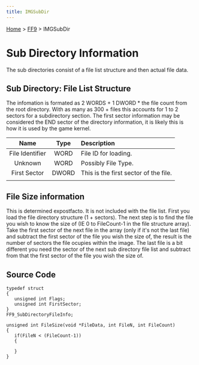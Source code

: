 ```yaml
---
title: IMGSubDir
---
```


[Home](../Main%20Page.md.md) > [FF9](../FF9.md) > IMGSubDir

# Sub Directory Information

The sub directories consist of a file list structure and then actual
file data.

## Sub Directory: File List Structure

The infomation is formated as 2 WORDS + 1 DWORD \* the file count from
the root directory. With as many as 300 + files this accounts for 1 to 2
sectors for a subdirectory section. The first sector information may be
considered the END sector of the directory information, it is likely
this is how it is used by the game kernel.

|      Name       | Type  | Description                           |
|:---------------:|:-----:|:--------------------------------------|
| File Identifier | WORD  | File ID for loading.                  |
|     Unknown     | WORD  | Possibly File Type.                   |
|  First Sector   | DWORD | This is the first sector of the file. |
|                 |       |                                       |

## File Size information

This is determined expostfacto. It is not included with the file list.
First you load the file directory structure (1 + sectors). The next step
is to find the file you wish to know the size of (IE 0 to FileCount-1 in
the file structure array). Take the first sector of the next file in the
array (only if it's not the last file) and subtract the first sector of
the file you wish the size of, the result is the number of sectors the
file ocupies within the image. The last file is a bit different you need
the sector of the next sub directory file list and subtract from that
the first sector of the file you wish the size of.

## Source Code

    typedef struct
    {
       unsigned int Flags;
       unsigned int FirstSector;
    }
    FF9_SubDirectoryFileInfo;

    unsigned int FileSize(void *FileData, int FileN, int FileCount)
    {
       if(FileN < (FileCount-1))
       {
          
       }
    }
